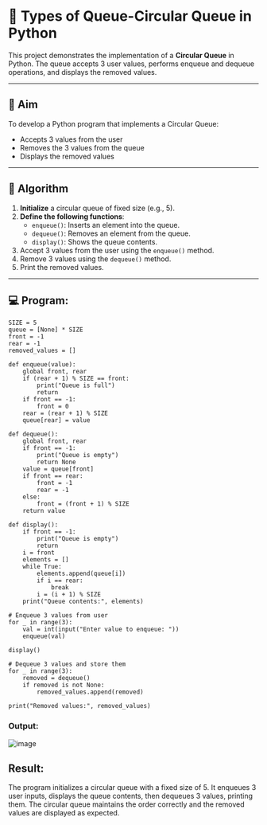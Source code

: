 # 🔄 Types of Queue-Circular Queue in Python

This project demonstrates the implementation of a **Circular Queue** in Python. The queue accepts 3 user values, performs enqueue and dequeue operations, and displays the removed values.

---

## 🎯 Aim

To develop a Python program that implements a Circular Queue:
- Accepts 3 values from the user
- Removes the 3 values from the queue
- Displays the removed values

---

## 🧠 Algorithm

1. **Initialize** a circular queue of fixed size (e.g., 5).
2. **Define the following functions**:
   - `enqueue()`: Inserts an element into the queue.
   - `dequeue()`: Removes an element from the queue.
   - `display()`: Shows the queue contents.
3. Accept 3 values from the user using the `enqueue()` method.
4. Remove 3 values using the `dequeue()` method.
5. Print the removed values.

---

## 💻 Program:
```
SIZE = 5
queue = [None] * SIZE
front = -1
rear = -1
removed_values = []

def enqueue(value):
    global front, rear
    if (rear + 1) % SIZE == front:
        print("Queue is full")
        return
    if front == -1:
        front = 0
    rear = (rear + 1) % SIZE
    queue[rear] = value

def dequeue():
    global front, rear
    if front == -1:
        print("Queue is empty")
        return None
    value = queue[front]
    if front == rear:
        front = -1
        rear = -1
    else:
        front = (front + 1) % SIZE
    return value

def display():
    if front == -1:
        print("Queue is empty")
        return
    i = front
    elements = []
    while True:
        elements.append(queue[i])
        if i == rear:
            break
        i = (i + 1) % SIZE
    print("Queue contents:", elements)

# Enqueue 3 values from user
for _ in range(3):
    val = int(input("Enter value to enqueue: "))
    enqueue(val)

display()

# Dequeue 3 values and store them
for _ in range(3):
    removed = dequeue()
    if removed is not None:
        removed_values.append(removed)

print("Removed values:", removed_values)
```

### Output:
![image](https://github.com/user-attachments/assets/84a6dc4c-92a8-45b4-b067-a0ca58f5e6a5)


## Result:
The program initializes a circular queue with a fixed size of 5. It enqueues 3 user inputs, displays the queue contents, then dequeues 3 values, printing them. The circular queue maintains the order correctly and the removed values are displayed as expected.
